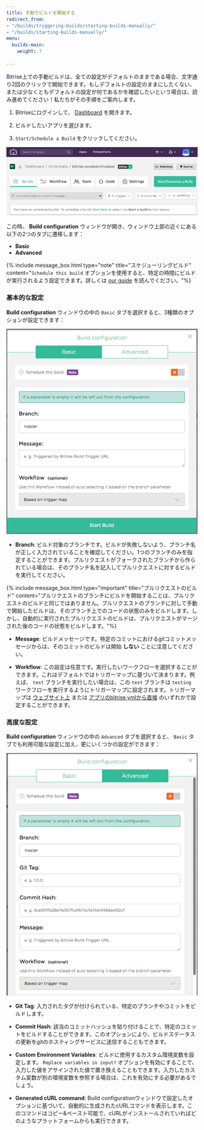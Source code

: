 ```yaml
---
title: 手動でビルドを開始する
redirect_from:
- "/builds/triggering-builds/starting-builds-manually/"
- "/builds/starting-builds-manually/"
menu:
  builds-main:
    weight: 7

---
```

Bitrise上での手動ビルドは、全ての設定がデフォルトのままである場合、文字通り2回のクリックで開始できます。もしデフォルトの設定のままにしたくない、または少なくともデフォルトの設定が何であるかを確認したいという場合は、読み進めてください！私たちがその手順をご案内します。

1. Bitriseにログインして、 [Dashboard](https://app.bitrise.io/dashboard) を開きます。

1. ビルドしたいアプリを選びます。

1. `Start/Schedule a Build` をクリックしてください。

![Start a build](/img/start-build.png)

この時、 __Build configuration__ ウィンドウが開き、ウィンドウ上部の近くにある以下の2つのタブに遷移します：

- __Basic__
- __Advanced__

{% include message_box.html type="note" title="スケジューリングビルド" content="`Schedule this build` オプションを使用すると、特定の時間にビルドが実行されるよう設定できます。詳しくは [our guide](/builds/scheduling-builds/) を読んでください。"%}

### 基本的な設定

__Build configuration__ ウィンドウの中の `Basic` タブを選択すると、3種類のオプションが設定できます：

![Basic config window](/img/basic-config-window.png)

- __Branch__: ビルド対象のブランチです。ビルドが失敗しないよう、ブランチ名が正しく入力されていることを確認してください。1つのブランチのみを指定することができます。プルリクエストがフォークされたブランチから作られている場合は、そのブランチ名を記入してプルリクエストに対するビルドを実行してください。

{% include message_box.html type="important" title="プルリクエストのビルド" content="プルリクエストのブランチにビルドを開始することは、プルリクエストのビルドと同じではありません。プルリクエストのブランチに対して手動で開始したビルドは、そのブランチ上でのコードの状態のみをビルドします。しかし、自動的に実行されたプルリクエストのビルドは、プルリクエストがマージされた後のコードの状態をビルドします。"%}


- __Message__: ビルドメッセージです。特定のコミットにおけるgitコミットメッセージからは、そのコミットのビルドは開始 __しない__ ことに注意してください。

- __Workflow__: この設定は任意です。実行したいワークフローを選択することができます。これはデフォルトではトリガーマップに基づいて決まります。例えば、 `test` ブランチを実行したい場合は、この `test` ブランチは `testing` ワークフローを実行するようにトリガーマップに設定されます。トリガーマップは [ウェブサイト上](/builds/triggering-builds/trigger-code-push) または [アプリのbitrise.ymlから直接](/builds/triggering-builds/trigger-map) のいずれかで設定することができます。

### 高度な設定

__Build configuration__ ウィンドウの中の `Advanced` タブを選択すると、 `Basic` タブでも利用可能な設定に加え、更にいくつかの設定ができます：

![Advanced config window](/img/advanced-window1.png)

- __Git Tag__: 入力されたタグが付けられている、特定のブランチやコミットをビルドします。

- __Commit Hash__: 該当のコミットハッシュを貼り付けることで、特定のコミットをビルドすることができます。このオプションにより、ビルドステータスの更新をgitのホスティングサービスに送信することもできます。

- __Custom Environment Variables__: ビルドに使用するカスタム環境変数を設定します。 `Replace variables in input?` オプションを有効にすることで、入力した値をアサインされた値で置き換えることもできます。入力したカスタム変数が別の環境変数を参照する場合は、これを有効にする必要があるでしょう。

- __Generated cURL command__: Build configurationウィンドウで設定したオプションに基づいて、自動的に生成されたcURLコマンドを表示します。このコマンドはコピー&ペースト可能で、cURLがインストールされていればどのようなプラットフォームからも実行できます。
